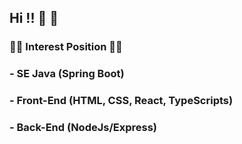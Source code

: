 ## Hi !! :open_hands: :open_hands:

###  :raising_hand_man: Interest Position :technologist:
###   - SE Java (Spring Boot)
###   - Front-End (HTML, CSS, React, TypeScripts)
###   - Back-End (NodeJs/Express)

<!--
**tyzaza16/tyzaza16** is a ✨ _special_ ✨ repository because its `README.md` (this file) appears on your GitHub profile.

Here are some ideas to get you started:

- 🔭 I’m currently working on ...
- 🌱 I’m currently learning ...
- 👯 I’m looking to collaborate on ...
- 🤔 I’m looking for help with ...
- 💬 Ask me about ...
- 📫 How to reach me: ...
- 😄 Pronouns: ...
- ⚡ Fun fact: ...
-->
